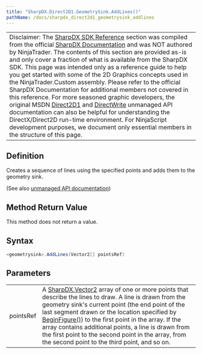```yaml
---
title: "SharpDX.Direct2D1.GeometrySink.AddLines()"
pathName: /docs/sharpdx_direct2d1_geometrysink_addlines
---
```


|  |
| --- |
| Disclaimer: The [SharpDX SDK Reference](/docs/desktop/sharpdx_sdk_reference) section was compiled from the official [SharpDX Documentation](http://sharpdx.org/) and was NOT authored by NinjaTrader. The contents of this section are provided as-is and only cover a fraction of what is available from the SharpDX SDK. This page was intended only as a reference guide to help you get started with some of the 2D Graphics concepts used in the NinjaTrader.Custom assembly. Please refer to the official SharpDX Documentation for additional members not covered in this reference. For more seasoned graphic developers, the original MSDN [Direct2D1](https://msdn.microsoft.com/en-us/library/windows/desktop/dd370990.aspx) and [DirectWrite](https://msdn.microsoft.com/en-us/library/windows/desktop/dd368038.aspx) unmanaged API documentation can also be helpful for understanding the DirectX/Direct2D run-time environment. For NinjaScript development purposes, we document only essential members in the structure of this page. |

## Definition

Creates a sequence of lines using the specified points and adds them to the geometry sink.

(See also [unmanaged API documentation](https://msdn.microsoft.com/en-us/library/dd316925.aspx))


## Method Return Value

This method does not return a value.


## Syntax

```csharp
<geometrysink>.AddLines(Vector2[] pointsRef)
```

## Parameters

|  |  |
| --- | --- |
| pointsRef | A [SharpDX.Vector2](/docs/desktop/sharpdx_vector2) array of one or more points that describe the lines to draw. A line is drawn from the geometry sink's current point (the end point of the last segment drawn or the location specified by [BeginFigure()](/docs/desktop/sharpdx_direct2d1_geometrysink_beginfigure)) to the first point in the array. If the array contains additional points, a line is drawn from the first point to the second point in the array, from the second point to the third point, and so on. |

